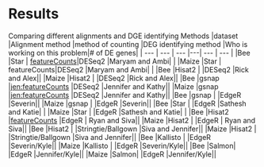 # Results


Comparing different alignments and DGE identifying Methods
|dataset 	|Alignment method |method of counting 	|DEG identifying method 	|Who is working on this problem|# of DE genes| 
| --- | --- | --- |---| --- | --- | 
|Bee 	|Star | [featureCounts](./data/counts/Maryam-STAR-featureCounts-At_count.txt)|DESeq2 	|Maryam and Ambi| | 
|Maize 	|Star | featureCounts|DESeq2 	|Maryam and Ambi| | 
|Bee 	|Hisat2 |	|DESeq2 	|Rick and Alex|| 
|Maize 	|Hisat2 |	|DESeq2 	|Rick and Alex|| 
|Bee 	|gsnap |[jen:featureCounts](Notebook_Jennifer/bee_genecounts.txt)	|DESeq2 	|Jennifer and Kathy||
|Maize 	|gsnap |[jen:featureCounts](Notebook_Jennifer/maize_genecounts.txt)	|DESeq2 	|Jennifer and Kathy||
|Bee 	|gsnap |	|EdgeR 	|Severin|| 
|Maize 	|gsnap |	|EdgeR 	|Severin|| 
|Bee 	|Star |	|EdgeR 	|Sathesh and Katie| | 
|Maize	|Star |	|EdgeR 	|Sathesh and Katie| | 
|Bee 	|Hisat2 |[featureCounts](https://github.com/ISUgenomics/2021_workshop_transcriptomics/blob/main/data/counts/Ryan_Bee_count_table.txt)	|EdgeR |	Ryan and Siva|| 
|Maize	|Hisat2 |	|EdgeR |	Ryan and Siva|| 
|Bee 	|Hisat2 |	|Stringtie/Ballgown 	|Siva and Jennifer|| 
|Maize	|Hisat2 |	|Stringtie/Ballgown 	|Siva and Jennifer||
|Bee 	|Kallisto |	|EdgeR 	|Severin/Kyle||
|Maize	|Kallisto |	|EdgeR 	|Severin/Kyle|| 
|Bee 	|Salmon| 	|EdgeR 	|Jennifer/Kyle|| 
|Maize 	|Salmon| 	|EdgeR 	|Jennifer/Kyle|| 

